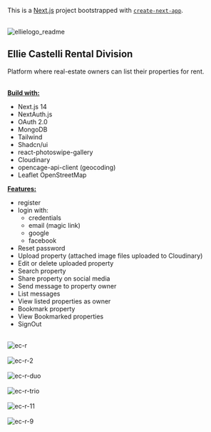 This is a [Next.js](https://nextjs.org/) project bootstrapped with [`create-next-app`](https://github.com/vercel/next.js/tree/canary/packages/create-next-app).<br /><br />

![ellielogo_readme](https://github.com/Noud63/elliecastelli-rental/assets/38325801/3a7a410e-86b3-4b53-a6e6-37f6ccb7b2b1)

## Ellie Castelli Rental Division<br/>
Platform where real-estate owners can list their properties for rent.<br /><br />

<ins>**Build with:**<ins><br />
* Next.js 14
* NextAuth.js
* OAuth 2.0 
* MongoDB 
* Tailwind 
* Shadcn/ui 
* react-photoswipe-gallery
* Cloudinary
* opencage-api-client (geocoding) 
* Leaflet OpenStreetMap<br />

<ins>**Features:**</ins><br/>

* register
* login with:
    * credentials
    * email (magic link)
    * google
    * facebook
* Reset password
* Upload property (attached image files uploaded to Cloudinary)
* Edit or delete uploaded property
* Search property
* Share property on social media 
* Send message to property owner
* List messages 
* View listed properties as owner
* Bookmark property
* View Bookmarked properties
* SignOut
<br /><br />


![ec-r](https://github.com/Noud63/elliecastelli-rental/assets/38325801/db131ced-cc98-4914-8b62-5b62bffd2530)<br /><br />
![ec-r-2](https://github.com/Noud63/elliecastelli-rental/assets/38325801/80da09b9-d206-44b4-9198-3114f393d99a)<br /><br />
![ec-r-duo](https://github.com/Noud63/elliecastelli-rental/assets/38325801/2d20eaf5-0d89-4f7d-a1da-534f1387c499)<br /><br />
![ec-r-trio](https://github.com/Noud63/elliecastelli-rental/assets/38325801/aa20a1dd-a1e9-48fe-995d-993fa9523695)<br /><br />
![ec-r-11](https://github.com/Noud63/elliecastelli-rental/assets/38325801/0a0a4822-f8c1-46b1-91dc-bcc4036f0677)<br /><br />
![ec-r-9](https://github.com/Noud63/elliecastelli-rental/assets/38325801/4399728a-9afb-4cca-a106-3d782c62f2a8)
